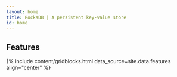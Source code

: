 ```yaml
---
layout: home
title: RocksDB | A persistent key-value store
id: home
---
```


## Features

{% include content/gridblocks.html data_source=site.data.features align="center" %}
